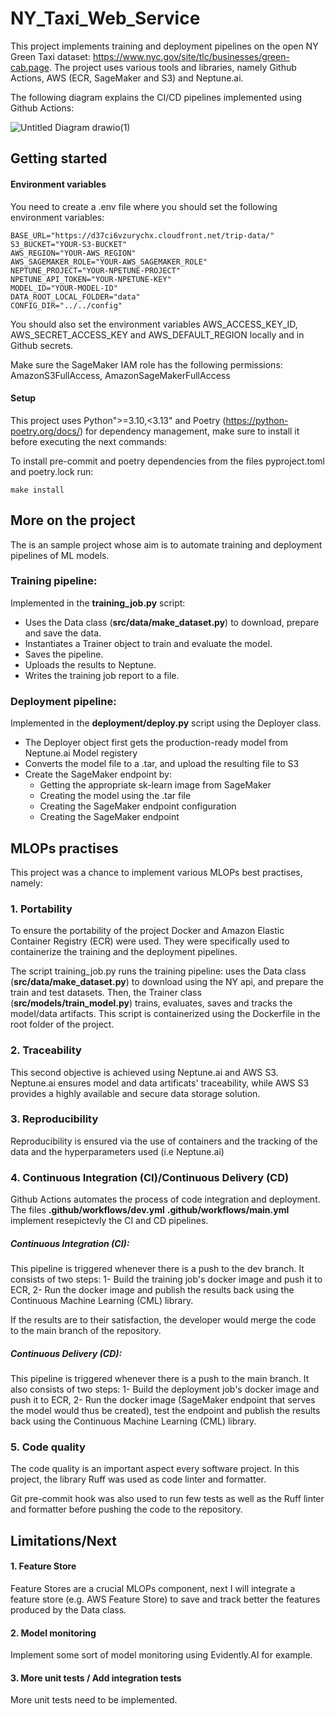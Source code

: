# NY_Taxi_Web_Service

This project implements training and deployment pipelines on the open NY Green Taxi dataset: https://www.nyc.gov/site/tlc/businesses/green-cab.page. The project uses various tools and libraries, namely Github Actions, AWS (ECR, SageMaker and S3) and Neptune.ai.

The following diagram explains the CI/CD pipelines implemented using Github Actions:

![Untitled Diagram drawio(1)](https://github.com/HichamBenbriqa/NY_Taxi_Web_Service/assets/50951611/be7d8649-3287-4f31-8b0f-61d42de715f1)

## Getting started

#### Environment variables
You need to create a .env file where you should set the following environment variables:

```
BASE_URL="https://d37ci6vzurychx.cloudfront.net/trip-data/"
S3_BUCKET="YOUR-S3-BUCKET"
AWS_REGION="YOUR-AWS_REGION"
AWS_SAGEMAKER_ROLE="YOUR-AWS_SAGEMAKER_ROLE"
NEPTUNE_PROJECT="YOUR-NPETUNE-PROJECT"
NPETUNE_API_TOKEN="YOUR-NPETUNE-KEY"
MODEL_ID="YOUR-MODEL-ID"
DATA_ROOT_LOCAL_FOLDER="data"
CONFIG_DIR="../../config"
```

You should also set the environment variables AWS_ACCESS_KEY_ID, AWS_SECRET_ACCESS_KEY and AWS_DEFAULT_REGION locally and in Github secrets.

Make sure the SageMaker IAM role has the following permissions: AmazonS3FullAccess, AmazonSageMakerFullAccess

#### Setup

This project uses Python">=3.10,<3.13" and Poetry (https://python-poetry.org/docs/) for dependency management, make sure to install it before executing the next commands:

To install pre-commit and poetry dependencies from the files pyproject.toml and poetry.lock run:

```
make install
```

## More on the project

The is an sample project whose aim is to automate training and deployment pipelines of ML models.

### Training pipeline:

Implemented in the **training_job.py** script:

- Uses the Data class (**src/data/make_dataset.py**) to download, prepare and save the data.
- Instantiates a Trainer object to train and evaluate the model.
- Saves the pipeline.
- Uploads the results to Neptune.
- Writes the training job report to a file.

### Deployment pipeline:

Implemented in the **deployment/deploy.py** script using the Deployer class.

- The Deployer object first gets the production-ready model from Neptune.ai Model registery
- Converts the model file to a .tar, and upload the resulting file to S3
- Create the SageMaker endpoint by:
    - Getting the appropriate sk-learn image from SageMaker
    - Creating the model using the .tar file
    - Creating the SageMaker endpoint configuration
    - Creating the SageMaker endpoint


## MLOPs practises

This project was a chance to implement various MLOPs best practises, namely:

### 1. Portability

To ensure the portability of the project Docker and Amazon Elastic Container Registry (ECR) were used. They were specifically used to containerize the training and the deployment pipelines.

The script training_job.py runs the training pipeline: uses the Data class (**src/data/make_dataset.py**) to download using the NY api, and prepare the train and test datasets. Then, the Trainer class (**src/models/train_model.py**) trains, evaluates, saves and tracks the model/data artifacts. This script is containerized using the Dockerfile in the root folder of the project.

### 2. Traceability

This second objective is achieved using Neptune.ai and AWS S3. Neptune.ai ensures model and data artificats' traceability, while AWS S3 provides a highly available and secure data storage solution.

### 3. Reproducibility

Reproducibility is ensured via the use of containers and the tracking of the data and the hyperparameters used (i.e Neptune.ai)

### 4. Continuous Integration (CI)/Continuous Delivery (CD)

Github Actions automates the process of code integration and deployment. The files **.github/workflows/dev.yml** **.github/workflows/main.yml** implement resepictevly the CI and CD pipelines.

##### Continuous Integration (CI):
This pipeline is triggered whenever there is a push to the dev branch. It consists of two steps: 1- Build the training job's docker image and push it to ECR, 2- Run the docker image and publish the results back using the Continuous Machine Learning (CML) library.

If the results are to their satisfaction, the developer would merge the code to the main branch of the repository.

##### Continuous Delivery (CD):

This pipeline is triggered whenever there is a push to the main branch. It also consists of two steps: 1- Build the deployment job's docker image and push it to ECR, 2- Run the docker image (SageMaker endpoint that serves the model would thus be created), test the endpoint and publish the results back using the Continuous Machine Learning (CML) library.

### 5. Code quality
The code quality is an important aspect every software project. In this project, the library Ruff was used as code linter and formatter.

Git pre-commit hook was also used to run few tests as well as the Ruff linter and formatter before pushing the code to the repository.


## Limitations/Next

#### 1. Feature Store

Feature Stores are a crucial MLOPs component, next I will integrate a feature store (e.g. AWS Feature Store) to save and track better the features produced by the Data class.


#### 2. Model monitoring

Implement some sort of model monitoring using Evidently.AI for example.


#### 3.  More unit tests / Add integration tests

More unit tests need to be implemented.
